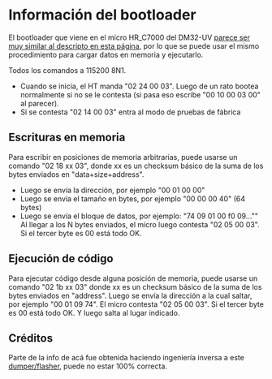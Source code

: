 # Información del bootloader

El bootloader que viene en el micro HR_C7000 del DM32-UV [parece ser muy similar al descripto en esta página](https://github.com/MarcinWad/CHIPUP/blob/main/README.md?plain=1#L66), por lo que se puede usar el mismo procedimiento para cargar datos en memoria y ejecutarlo.

Todos los comandos a 115200 8N1.

- Cuando se inicia, el HT manda "02 24 00 03". Luego de un rato bootea normalmente si no se le contesta (si pasa eso escribe "00 10 00 03 00" al parecer).
- Si se contesta "02 14 00 03" entra al modo de pruebas de fábrica

## Escrituras en memoria
Para escribir en posiciones de memoria arbitrarias, puede usarse un comando "02 18 xx 03", donde xx es un checksum básico de la suma de los bytes enviados en "data+size+address".
- Luego se envía la dirección, por ejemplo "00 01 00 00"
- Luego se envía el tamaño en bytes, por ejemplo "00 00 00 40" (64 bytes)
- Luego se envía el bloque de datos, por ejemplo: "74 09 01 00 f0 09...""
Al llegar a los N bytes enviados, el micro luego contesta "02 05 00 03". Si el tercer byte es 00 está todo OK.

## Ejecución de código
Para ejecutar código desde alguna posición de memoria, puede usarse un comando "02 1b xx 03" donde xx es un checksum básico de la suma de los bytes enviados en "address". 
Luego se envía la dirección a la cual saltar, por ejemplo "00 01 09 74".
El micro contesta "02 05 00 03". Si el tercer byte es 00 está todo OK. Y luego salta al lugar indicado.

## Créditos
Parte de la info de acá fue obtenida haciendo ingeniería inversa a este [dumper/flasher](http://infotex58.ru/forum/index.php?topic=1155.0), puede no estar 100% correcta.
